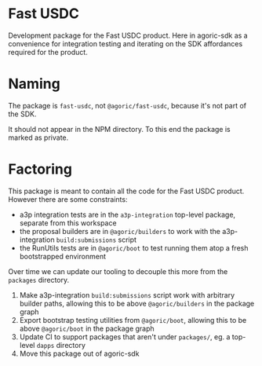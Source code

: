 # Fast USDC

Development package for the Fast USDC product.
Here in agoric-sdk as a convenience for integration testing and iterating on the SDK affordances required for the product.

# Naming

The package is `fast-usdc`, not `@agoric/fast-usdc`, because it's not part of the SDK.

It should not appear in the NPM directory. To this end the package is marked as private.

# Factoring

This package is meant to contain all the code for the Fast USDC product. However there are some constraints:

- a3p integration tests are in the `a3p-integration` top-level package, separate from this workspace
- the proposal builders are in `@agoric/builders` to work with the a3p-integration `build:submissions` script
- the RunUtils tests are in `@agoric/boot` to test running them atop a fresh bootstrapped environment

Over time we can update our tooling to decouple this more from the `packages` directory.

1. Make a3p-integration `build:submissions` script work with arbitrary builder paths, allowing this to be above `@agoric/builders` in the package graph
2. Export bootstrap testing utilities from `@agoric/boot`, allowing this to be above `@agoric/boot` in the package graph
3. Update CI to support packages that aren't under `packages/`, eg. a top-level `dapps` directory
4. Move this package out of agoric-sdk
